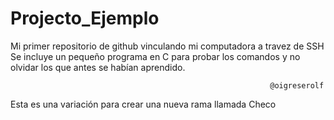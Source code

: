 # Projecto_Ejemplo
Mi primer repositorio de github vinculando mi computadora a travez de SSH
Se incluye un pequeño programa en C para probar los comandos y no olvidar
los que antes se habían aprendido.

                                                              @oigreserolf

Esta es una variación para crear una nueva rama llamada Checo

